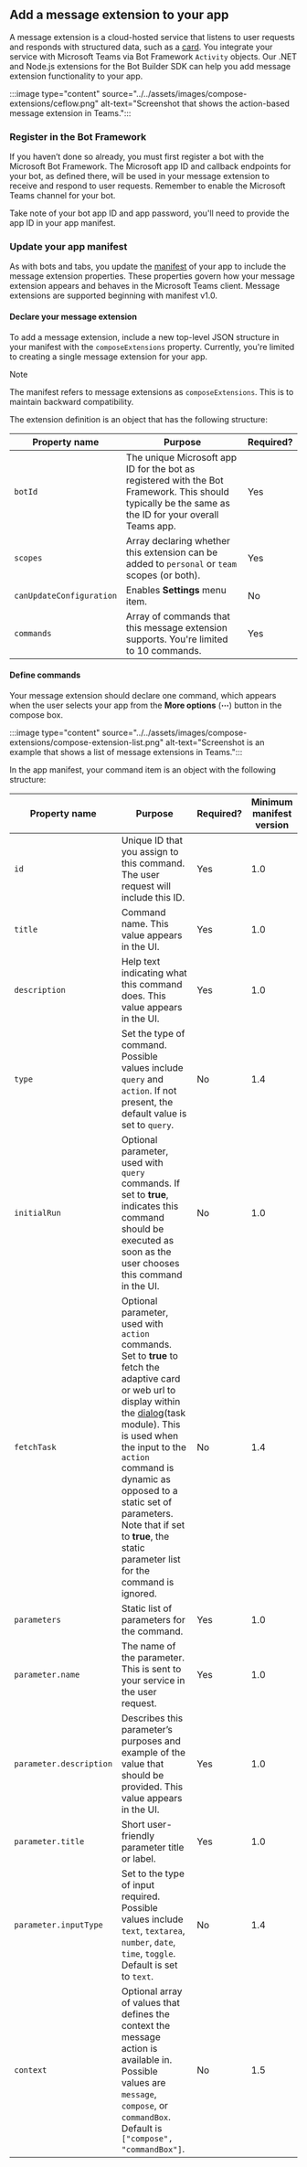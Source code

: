 ## Add a message extension to your app

A message extension is a cloud-hosted service that listens to user requests and responds with structured data, such as a [card](~/task-modules-and-cards/what-are-cards.md). You integrate your service with Microsoft Teams via Bot Framework `Activity` objects. Our .NET and Node.js extensions for the Bot Builder SDK can help you add message extension functionality to your app.

:::image type="content" source="../../assets/images/compose-extensions/ceflow.png" alt-text="Screenshot that shows the action-based message extension in Teams.":::

### Register in the Bot Framework

If you haven’t done so already, you must first register a bot with the Microsoft Bot Framework. The Microsoft app ID and callback endpoints for your bot, as defined there, will be used in your message extension to receive and respond to user requests. Remember to enable the Microsoft Teams channel for your bot.

Take note of your bot app ID and app password, you'll need to provide the app ID in your app manifest.

### Update your app manifest

As with bots and tabs, you update the [manifest](~/resources/schema/manifest-schema.md#composeextensions) of your app to include the message extension properties. These properties govern how your message extension appears and behaves in the Microsoft Teams client. Message extensions are supported beginning with manifest v1.0.

#### Declare your message extension

To add a message extension, include a new top-level JSON structure in your manifest with the `composeExtensions` property. Currently, you're limited to creating a single message extension for your app.

> [!NOTE]
> The manifest refers to message extensions as `composeExtensions`. This is to maintain backward compatibility.

The extension definition is an object that has the following structure:

| Property name | Purpose | Required? |
|---|---|---|
| `botId` | The unique Microsoft app ID for the bot as registered with the Bot Framework. This should typically be the same as the ID for your overall Teams app. | Yes |
| `scopes` | Array declaring whether this extension can be added to `personal` or `team` scopes (or both). | Yes |
| `canUpdateConfiguration` | Enables **Settings** menu item. | No |
| `commands` | Array of commands that this message extension supports. You're limited to 10 commands. | Yes |

#### Define commands

Your message extension should declare one command, which appears when the user selects your app from the **More options** (**&#8943;**) button in the compose box.

:::image type="content" source="../../assets/images/compose-extensions/compose-extension-list.png" alt-text="Screenshot is an example that shows a list of message extensions in Teams.":::

In the app manifest, your command item is an object with the following structure:

| Property name | Purpose | Required? | Minimum manifest version |
|---|---|---|---|
| `id` | Unique ID that you assign to this command. The user request will include this ID. | Yes | 1.0 |
| `title` | Command name. This value appears in the UI. | Yes | 1.0 |
| `description` | Help text indicating what this command does. This value appears in the UI. | Yes | 1.0 |
| `type` | Set the type of command. Possible values include `query` and `action`. If not present, the default value is set to `query`. | No | 1.4 |
| `initialRun` | Optional parameter, used with `query` commands. If set to **true**, indicates this command should be executed as soon as the user chooses this command in the UI. | No | 1.0 |
| `fetchTask` | Optional parameter, used with `action` commands. Set to **true** to fetch the adaptive card or web url to display within the [dialog](~/task-modules-and-cards/what-are-task-modules.md)(task module). This is used when the input to the `action` command is dynamic as opposed to a static set of parameters. Note that if set to **true**, the static parameter list for the command is ignored. | No | 1.4 |
| `parameters` | Static list of parameters for the command. | Yes | 1.0 |
| `parameter.name` | The name of the parameter. This is sent to your service in the user request. | Yes | 1.0 |
| `parameter.description` | Describes this parameter’s purposes and example of the value that should be provided. This value appears in the UI. | Yes | 1.0 |
| `parameter.title` | Short user-friendly parameter title or label. | Yes | 1.0 |
| `parameter.inputType` | Set to the type of input required. Possible values include `text`, `textarea`, `number`, `date`, `time`, `toggle`. Default is set to `text`. | No | 1.4 |
| `context` | Optional array of values that defines the context the message action is available in. Possible values are `message`, `compose`, or `commandBox`. Default is `["compose", "commandBox"]`. | No | 1.5 |
